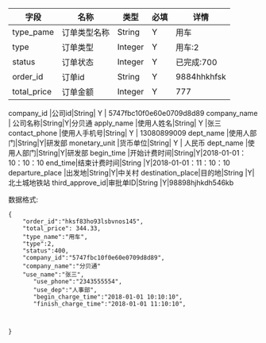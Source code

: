 
字段|名称|类型|必填|详情
----|----|---|---|---
type_pame |订单类型名称 |String| Y |用车
type |订单类型| Integer | Y |用车:2
status |订单状态|Integer| Y |已完成:700
order_id |订单id|String| Y |9884hhkhfsk
total_price |订单金额 | Integer| Y |777

company_id |公司id|String| Y | 5747fbc10f0e60e0709d8d89
company_name | 公司名称|String|Y|分贝通
apply_name |使用人姓名|String| Y |张三
contact_phone |使用人手机号|String| Y | 13080899009
dept_name |使用人部门|String|Y|研发部
monetary_unit |货币单位|String| Y | 人民币
dept_name |使用人部门|String|Y|研发部
begin_time |开始计费时间|String|Y|2018-01-01：10：10：10
end_time|结束计费时间|String |Y|2018-01-01：11：10：10
departure_place |出发地|String|Y|中关村
destination_place|目的地|String |Y|北土城地铁站
third_approve_id|审批单ID|String |Y|98898hjhkdh546kb





数据格式:


```
{
	"order_id":"hksf83ho93lsbvnos145",
	"total_price": 344.33,
	"type_name":"用车",
	"type":2,
	"status":400,
	"company_id":"5747fbc10f0e60e0709d8d89",
	"company_name":"分贝通"
	"use_name":"张三",
       "use_phone":"2343555554",
       "use_dep":"人事部",
       "begin_charge_time":"2018-01-01 10:10:10",
       "finish_charge_time":"2018-01-01 11:10:10",
    
	

}


```
